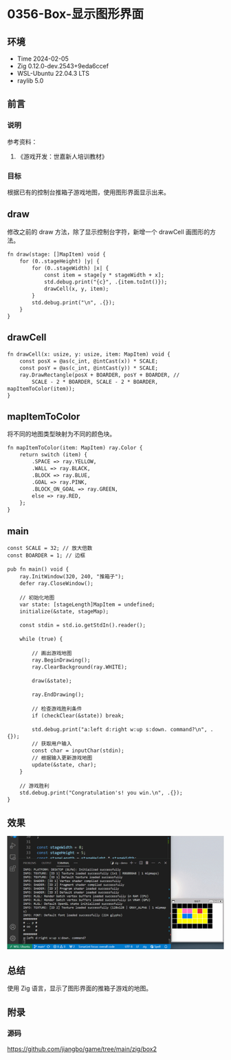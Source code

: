 # 0356-Box-显示图形界面

## 环境

- Time 2024-02-05
- Zig 0.12.0-dev.2543+9eda6ccef
- WSL-Ubuntu 22.04.3 LTS
- raylib 5.0

## 前言

### 说明

参考资料：

1. 《游戏开发：世嘉新人培训教材》

### 目标

根据已有的控制台推箱子游戏地图，使用图形界面显示出来。

## draw

修改之前的 draw 方法，除了显示控制台字符，新增一个 drawCell 画图形的方法。

```zig
fn draw(stage: []MapItem) void {
    for (0..stageHeight) |y| {
        for (0..stageWidth) |x| {
            const item = stage[y * stageWidth + x];
            std.debug.print("{c}", .{item.toInt()});
            drawCell(x, y, item);
        }
        std.debug.print("\n", .{});
    }
}
```

## drawCell

```zig
fn drawCell(x: usize, y: usize, item: MapItem) void {
    const posX = @as(c_int, @intCast(x)) * SCALE;
    const posY = @as(c_int, @intCast(y)) * SCALE;
    ray.DrawRectangle(posX + BOARDER, posY + BOARDER, //
        SCALE - 2 * BOARDER, SCALE - 2 * BOARDER, mapItemToColor(item));
}
```

## mapItemToColor

将不同的地图类型映射为不同的颜色块。

```zig
fn mapItemToColor(item: MapItem) ray.Color {
    return switch (item) {
        .SPACE => ray.YELLOW,
        .WALL => ray.BLACK,
        .BLOCK => ray.BLUE,
        .GOAL => ray.PINK,
        .BLOCK_ON_GOAL => ray.GREEN,
        else => ray.RED,
    };
}
```

## main

```zig
const SCALE = 32; // 放大倍数
const BOARDER = 1; // 边框

pub fn main() void {
    ray.InitWindow(320, 240, "推箱子");
    defer ray.CloseWindow();

    // 初始化地图
    var state: [stageLength]MapItem = undefined;
    initialize(&state, stageMap);

    const stdin = std.io.getStdIn().reader();

    while (true) {

        // 画出游戏地图
        ray.BeginDrawing();
        ray.ClearBackground(ray.WHITE);

        draw(&state);

        ray.EndDrawing();

        // 检查游戏胜利条件
        if (checkClear(&state)) break;

        std.debug.print("a:left d:right w:up s:down. command?\n", .{});
        // 获取用户输入
        const char = inputChar(stdin);
        // 根据输入更新游戏地图
        update(&state, char);
    }

    // 游戏胜利
    std.debug.print("Congratulation's! you win.\n", .{});
}
```

## 效果

![图形推箱子][1]

## 总结

使用 Zig 语言，显示了图形界面的推箱子游戏的地图。

[1]: images/box-raylib-window.gif

## 附录

### 源码

<https://github.com/jiangbo/game/tree/main/zig/box2>
